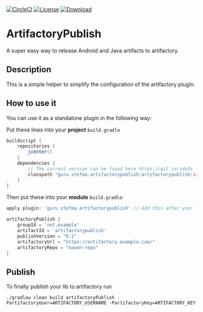 [![CircleCI](https://img.shields.io/circleci/project/github/StefMa/ArtifactoryPublish.svg)](https://circleci.com/gh/StefMa/ArtifactoryPublish)
[![License](https://img.shields.io/badge/License-MIT-blue.svg)](https://opensource.org/licenses/MIT)
[ ![Download](https://api.bintray.com/packages/stefma/maven/ArtifactoryPublish/images/download.svg) ](https://bintray.com/stefma/maven/ArtifactoryPublish/_latestVersion)

# ArtifactoryPublish

A super easy way to release Android and Java artifacts to artifactory.

## Description
This is a simple helper to simplify the configuration of the artifactory plugin.

## How to use it
You can use it as a standalone plugin in the following way:

Put these lines into your **project** `build.gradle`
```groovy
buildscript {
    repositories {
        jcenter()
    }
    dependencies {
        // The current version can be found here https://git.io/vdsOs
        classpath "guru.stefma.artifactorypublish:artifactorypublish:$artifactoryPublishVersion"
    }
}
```

Then put these into your **module** `build.gradle`:
```groovy
apply plugin: 'guru.stefma.artifactorypublish' // Add this after your `com.android.library` or `java` plugin!

artifactoryPublish {
    groupId = 'net.example'
    artifactId = 'artifactorypublish'
    publishVersion = "0.1"
    artifactoryUrl = "https://artifactory.example.com/"
    artifactoryRepo = "maven-repo"
}
```

## Publish
To finally publish your lib to artifactory run
```
./gradlew clean build artifactoryPublish -PartifactoryUser=ARTIFACTORY_USERNAME -PartifactoryKey=ARTIFACTORY_KEY
```
